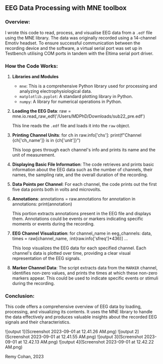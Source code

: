 ## EEG Data Processing with MNE toolbox

### Overview:
I wrote this code to read, process, and visualise EEG data from a `.edf` file using the MNE library. The data was originally recorded using a 14-channel Emotiv headset. To ensure successful communication between the recording device and the software, a virtual serial port was set up in Testbench utilising COM ports in tandem with the Eltima serial port driver.

### How the Code Works:

1. **Libraries and Modules**
   - `mne`: This is a comprehensive Python library used for processing and analyzing electrophysiological data. 
   - `matplotlib.pyplot`: A standard plotting library in Python.
   - `numpy`: A library for numerical operations in Python.

2. **Loading the EEG Data**:
raw = mne.io.read_raw_edf('/Users/MDPhD/Downloads/sub22_pre.edf')

   This line reads the `.edf` file and loads it into the `raw` object.

3. **Printing Channel Units**:
for ch in raw.info['chs']:
    print(f"Channel {ch['ch_name']} is in {ch['unit']}")

   This loop goes through each channel's info and prints its name and the unit of measurement.

4. **Displaying Basic File Information**:
   The code retrieves and prints basic information about the EEG data such as the number of channels, their names, the sampling rate, and the overall duration of the recording.

5. **Data Points per Channel**:
   For each channel, the code prints out the first five data points both in volts and microvolts.

6. **Annotations**:
annotations = raw.annotations
for annotation in annotations:
    print(annotation)

   This portion extracts annotations present in the EEG file and displays them. Annotations could be events or markers indicating specific moments or events during the recording.

7. **EEG Channel Visualization**:
for channel_name in eeg_channels:
    data, times = raw[channel_name, :int(raw.info['sfreq']*436)]
    ...

   This loop visualizes the EEG data for each specified channel. Each channel's data is plotted over time, providing a clear visual representation of the EEG signals.

8. **Marker Channel Data**:
   The script extracts data from the `MARKER` channel, identifies non-zero values, and prints the times at which these non-zero markers appear. This could be used to indicate specific events or stimuli during the recording.

### Conclusion:
This code offers a comprehensive overview of EEG data by loading, processing, and visualizing its contents. It uses the MNE library to handle the data effectively and produces valuable insights about the recorded EEG signals and their characteristics.

![output 1](Screenshot 2023-09-01 at 12.41.26 AM.png)
![output 2](Screenshot 2023-09-01 at 12.41.55 AM.png)
![output 3](Screenshot 2023-09-01 at 12.42.13 AM.png)
![output 4](Screenshot 2023-09-01 at 12.42.22 AM.png)

Remy Cohan, 2023
